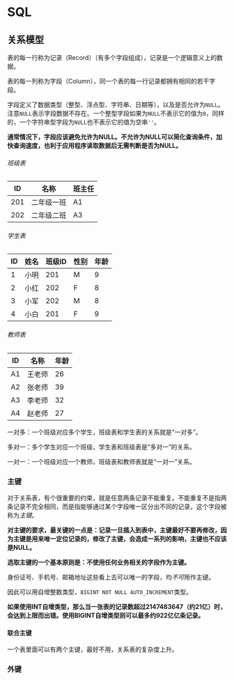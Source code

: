 # SQL

## 关系模型

表的每一行称为记录（Record）（有多个字段组成），记录是一个逻辑意义上的数据。

表的每一列称为字段（Column），同一个表的每一行记录都拥有相同的若干字段。

字段定义了数据类型（整型、浮点型、字符串、日期等），以及是否允许为`NULL`。注意`NULL`表示字段数据不存在。一个整型字段如果为`NULL`不表示它的值为`0`，同样的，一个字符串型字段为`NULL`也不表示它的值为空串`''`。

**通常情况下，字段应该避免允许为NULL。不允许为NULL可以简化查询条件，加快查询速度，也利于应用程序读取数据后无需判断是否为NULL。**

###### 班级表

| ID   | 名称       | 班主任 |
| ---- | ---------- | ------ |
| 201  | 二年级一班 | A1     |
| 202  | 二年级二班 | A3     |

###### 学生表

| ID   | 姓名 | 班级ID | 性别 | 年龄 |
| ---- | ---- | ------ | ---- | ---- |
| 1    | 小明 | 201    | M    | 9    |
| 2    | 小红 | 202    | F    | 8    |
| 3    | 小军 | 202    | M    | 8    |
| 4    | 小白 | 201    | F    | 9    |

###### 教师表

| ID   | 名称   | 年龄 |
| ---- | ------ | ---- |
| A1   | 王老师 | 26   |
| A2   | 张老师 | 39   |
| A3   | 李老师 | 32   |
| A4   | 赵老师 | 27   |

一对多：一个班级对应多个学生，班级表和学生表的关系就是“一对多”。

多对一：多个学生对应一个班级，学生表和班级表是“多对一”的关系。

一对一：一个班级对应一个教师，班级表和教师表就是“一对一”关系。

### 主键

对于关系表，有个很重要的约束，就是任意两条记录不能重复。不能重复不是指两条记录不完全相同，而是指能够通过某个字段唯一区分出不同的记录，这个字段被称为*主键*。

**对主键的要求，最关键的一点是：记录一旦插入到表中，主键最好不要再修改，因为主键是用来唯一定位记录的，修改了主键，会造成一系列的影响，主键也不应该是NULL。**

**选取主键的一个基本原则是：不使用任何业务相关的字段作为主键。**

身份证号、手机号、邮箱地址这些看上去可以唯一的字段，均*不可*用作主键。

因此可以用自增整数类型，`BIGINT NOT NULL AUTO_INCREMENT`类型。

**如果使用INT自增类型，那么当一张表的记录数超过2147483647（约21亿）时，会达到上限而出错。使用BIGINT自增类型则可以最多约922亿亿条记录。**

#### 联合主键

一个表里面可以有两个主键，最好不用，关系表的复杂度上升。

### 外键

